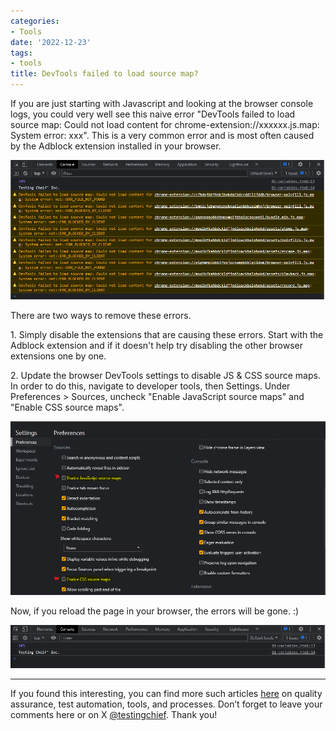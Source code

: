 ```yaml
---
categories:
- Tools
date: '2022-12-23'
tags:
- tools
title: DevTools failed to load source map?
---
```


If you are just starting with Javascript and looking at the browser console
logs, you could very well see this naive error "DevTools failed to load source
map: Could not load content for chrome-extension://xxxxxx.js.map: System
error: xxx". This is a very common error and is most often caused by the
Adblock extension installed in your browser.

![Console Error](./assets/img/posts/image.png)

There are two ways to remove these errors.

1\. Simply disable the extensions that are causing these errors. Start with
the Adblock extension and if it doesn't help try disabling the other browser
extensions one by one.

2\. Update the browser DevTools settings to disable JS & CSS source maps. In
order to do this, navigate to developer tools, then Settings. Under
Preferences > Sources, uncheck "Enable JavaScript source maps" and "Enable CSS
source maps".

![DevTools Settings](./assets/img/posts/image-1.png)

Now, if you reload the page in your browser, the errors will be gone. :)

![Clean Console](./assets/img/posts/image-2.png)

* * *

If you found this interesting, you can find more such articles
[here](https://skthetester.github.io/) on quality assurance, test automation,
tools, and processes. Don’t forget to leave your comments here or on X
[@testingchief](https://x.com/testingchief). Thank you!